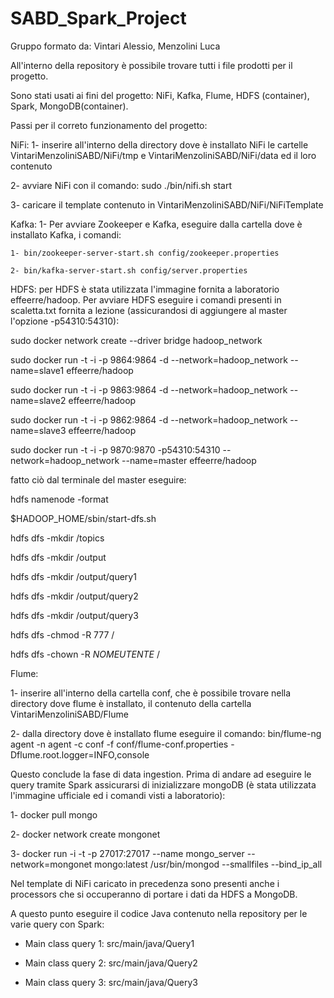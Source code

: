 # SABD_Spark_Project

Gruppo formato da: Vintari Alessio, Menzolini Luca

All'interno della repository è possibile trovare tutti i file prodotti per il progetto.

Sono stati usati ai fini del progetto: NiFi, Kafka, Flume, HDFS (container), Spark, MongoDB(container).

Passi per il correto funzionamento del progetto:

NiFi:
1- inserire all'interno della directory dove è installato NiFi le cartelle VintariMenzoliniSABD/NiFi/tmp e VintariMenzoliniSABD/NiFi/data ed il loro contenuto

2- avviare NiFi con il comando:   sudo ./bin/nifi.sh start

3- caricare il template contenuto in VintariMenzoliniSABD/NiFi/NiFiTemplate

Kafka:
1- Per avviare Zookeeper e Kafka, eseguire dalla cartella dove è installato Kafka, i comandi:

    1- bin/zookeeper-server-start.sh config/zookeeper.properties
    
    2- bin/kafka-server-start.sh config/server.properties
    
    
HDFS:
per HDFS è stata utilizzata l'immagine fornita a laboratorio effeerre/hadoop.
Per avviare HDFS eseguire i comandi presenti in scaletta.txt fornita a lezione (assicurandosi di aggiungere al master l'opzione -p54310:54310):

  sudo docker network create --driver bridge hadoop_network
  
  sudo docker run -t -i -p 9864:9864 -d --network=hadoop_network --name=slave1 effeerre/hadoop
  
  sudo docker run -t -i -p 9863:9864 -d --network=hadoop_network --name=slave2 effeerre/hadoop
  
  sudo docker run -t -i -p 9862:9864 -d --network=hadoop_network --name=slave3 effeerre/hadoop
  
  sudo docker run -t -i -p 9870:9870 -p54310:54310 --network=hadoop_network --name=master effeerre/hadoop

fatto ciò dal terminale del master eseguire:

  hdfs namenode -format
  
  $HADOOP_HOME/sbin/start-dfs.sh
  
  hdfs dfs -mkdir /topics
  
  hdfs dfs -mkdir /output
  
  hdfs dfs -mkdir /output/query1
  
  hdfs dfs -mkdir /output/query2
 
  hdfs dfs -mkdir /output/query3
  
  hdfs dfs -chmod -R 777 /
  
  hdfs dfs -chown -R *NOMEUTENTE* /

Flume:

1- inserire all'interno della cartella conf, che è possibile trovare nella directory dove flume è installato, il contenuto della cartella VintariMenzoliniSABD/Flume

2- dalla directory dove è installato flume eseguire il comando: bin/flume-ng agent -n agent -c conf -f conf/flume-conf.properties -Dflume.root.logger=INFO,console

Questo conclude la fase di data ingestion.
Prima di andare ad eseguire le query tramite Spark assicurarsi di inizializzare mongoDB (è stata utilizzata l'immagine ufficiale ed i comandi visti a laboratorio):

1- docker pull mongo

2- docker network create mongonet

3- docker run -i -t -p 27017:27017 --name mongo_server --network=mongonet mongo:latest /usr/bin/mongod --smallfiles --bind_ip_all

Nel template di NiFi caricato in precedenza sono presenti anche i processors che si occuperanno di portare i dati da HDFS a MongoDB.

A questo punto eseguire il codice Java contenuto nella repository per le varie query con Spark:

- Main class query 1: src/main/java/Query1

- Main class query 2: src/main/java/Query2

- Main class query 3: src/main/java/Query3

  

 
